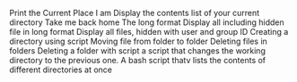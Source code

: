 Print the Current Place I am
Display the contents list of your current directory
Take me back home
The long format
Display all including hidden file in long format
Display all files, hidden with user and group ID
Creating a directory using script
Moving file from folder to folder
Deleting files  in folders
Deleting a folder with script
a script that changes the working directory to the previous one.
A bash script thatv lists the contents of different directories at once
